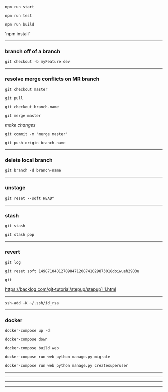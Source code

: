 
`npm run start`

`npm run test`

`npm run build`

'npm install'

---

### branch off of a branch

`git checkout -b myFeature dev`

---

### resolve merge conflicts on MR branch

`git checkout master`

`git pull`

`git checkout branch-name`

`git merge master`

_make changes_

`git commit -m "merge master"`

`git push origin branch-name`

---

### delete local branch

`git branch -d branch-name`

---

### unstage

`git reset --soft HEAD^`


---

### stash

`git stash`

`git stash pop`


---

### revert

`git log`

`git reset soft 149871048127098471208741029873018doiwueh2983u`

`git `

https://backlog.com/git-tutorial/stepup/stepup1_1.html

---


`ssh-add -K ~/.ssh/id_rsa`


---

### docker

`docker-compose up -d`

`docker-compose down`

`docker-compose build web`

`docker-compose run web python manage.py migrate`

`docker-compose run web python manage.py createsuperuser`


---



---



---



---



